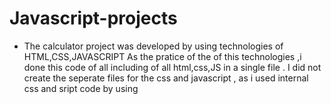 # Javascript-projects

* The calculator project was developed by using technologies of HTML,CSS,JAVASCRIPT
  As the pratice of the of this technologies ,i done this code of all including of all html,css,JS in a single file .
  I did not create the seperate files for the css and javascript , as i used internal css and sript code by using <script> tag .

